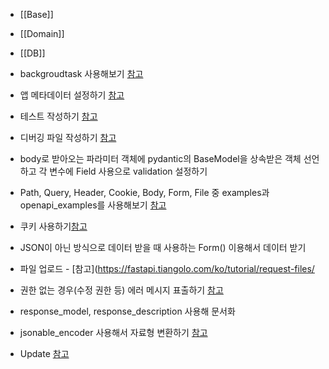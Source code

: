 - [[Base]]
- [[Domain]]
- [[DB]]

- backgroudtask 사용해보기 [참고](https://fastapi.tiangolo.com/ko/tutorial/background-tasks/)
- 앱 메타데이터 설정하기 [참고](https://fastapi.tiangolo.com/ko/tutorial/metadata/ )
- 테스트 작성하기 [참고](https://fastapi.tiangolo.com/ko/tutorial/testing/)
- 디버깅 파일 작성하기 [참고](https://fastapi.tiangolo.com/ko/tutorial/debugging/)
- body로 받아오는 파라미터 객체에 pydantic의 BaseModel을 상속받은 객체 선언하고 각 변수에 Field 사용으로 validation 설정하기
- Path, Query, Header, Cookie, Body, Form, File 중 examples과 openapi_examples를 사용해보기   [참고](https://fastapi.tiangolo.com/ko/tutorial/schema-extra-example/)
- 쿠키 사용하기[참고](https://fastapi.tiangolo.com/ko/tutorial/cookie-params/)
- JSON이 아닌 방식으로 데이터 받을 때 사용하는 Form() 이용해서 데이터 받기
- 파일 업로드 - [참고](https://fastapi.tiangolo.com/ko/tutorial/request-files/
- 권한 없는 경우(수정 권한 등) 에러 메시지 표출하기 [참고](https://fastapi.tiangolo.com/ko/tutorial/handling-errors/)
- response_model, response_description 사용해 문서화
- jsonable_encoder 사용해서 자료형 변환하기 [참고](https://fastapi.tiangolo.com/ko/tutorial/encoder/)
- Update [참고](https://fastapi.tiangolo.com/ko/tutorial/body-updates/)


